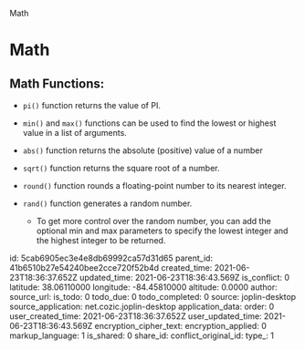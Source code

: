 Math

# Math

## Math Functions:

* `pi()` function returns the value of PI.

* `min()` and `max()` functions can be used to find the lowest or highest value in a list of arguments.

* `abs()` function returns the absolute (positive) value of a number

* `sqrt()` function returns the square root of a number.

* `round()` function rounds a floating-point number to its nearest integer.

* `rand()` function generates a random number.
	
	* To get more control over the random number, you can add the optional min and max parameters to specify the lowest integer and the highest integer to be returned.


id: 5cab6905ec3e4e8db69992ca57d31d65
parent_id: 41b6510b27e54240bee2cce720f52b4d
created_time: 2021-06-23T18:36:37.652Z
updated_time: 2021-06-23T18:36:43.569Z
is_conflict: 0
latitude: 38.06110000
longitude: -84.45810000
altitude: 0.0000
author: 
source_url: 
is_todo: 0
todo_due: 0
todo_completed: 0
source: joplin-desktop
source_application: net.cozic.joplin-desktop
application_data: 
order: 0
user_created_time: 2021-06-23T18:36:37.652Z
user_updated_time: 2021-06-23T18:36:43.569Z
encryption_cipher_text: 
encryption_applied: 0
markup_language: 1
is_shared: 0
share_id: 
conflict_original_id: 
type_: 1